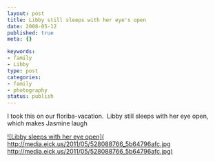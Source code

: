 ```yaml
--- 
layout: post
title: Libby still sleeps with her eye's open
date: 2008-05-12
published: true
meta: {}

keywords: 
- family
- Libby
type: post
categories: 
- family
- photography
status: publish
---
```



I took this on our floriba-vacation.  Libby still sleeps with her eye open, which makes Jasmine laugh

  

[![Libby sleeps with her eye open](
http://media.eick.us/2011/05/528088766_5b64796afc.jpg
http://media.eick.us/2011/05/528088766_5b64796afc.jpg)](http://www.flickr.com/photos/andreweick/528088766/ "Libby sleeps with her eye open by AndrewEick, on Flickr")

